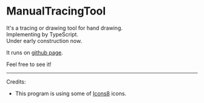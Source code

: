 # ManualTracingTool

It's a tracing or drawing tool for hand drawing.  
Implementing by TypeScript.  
Under early construction now.

It runs on [github page](https://warotarock.github.io/manual_tracing_tool/ManualTracingTool/).

Feel free to see it!

---
Credits:

- This program is using some of [Icons8](https://icons8.com/) icons.
